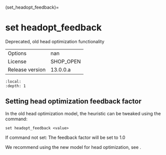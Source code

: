 (set_headopt_feedback)=
# set headopt_feedback
Deprecated, old head optimization functionality

|   |   |
|---|---|
|Options|nan|
|License|SHOP_OPEN|
|Release version|13.0.0.a|

```{contents}
:local:
:depth: 1
```

## Setting head optimization feedback factor
In the old head optimization model, the heuristic can be tweaked using the command:
```
set headopt_feedback <value>
```

If command not set: The feedback factor will be set to 1.0

We recommend using the new model for head optimization, see [](set_power_head_optimization).



